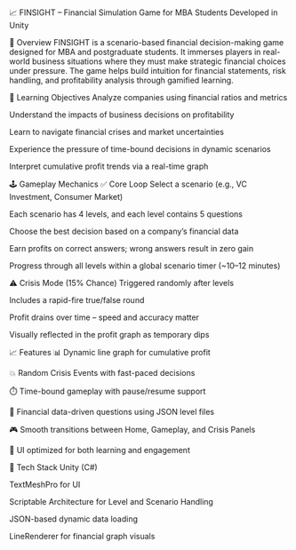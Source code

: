 📈 FINSIGHT – Financial Simulation Game for MBA Students
Developed in Unity

🧠 Overview
FINSIGHT is a scenario-based financial decision-making game designed for MBA and postgraduate students. It immerses players in real-world business situations where they must make strategic financial choices under pressure. The game helps build intuition for financial statements, risk handling, and profitability analysis through gamified learning.

🎯 Learning Objectives
Analyze companies using financial ratios and metrics

Understand the impacts of business decisions on profitability

Learn to navigate financial crises and market uncertainties

Experience the pressure of time-bound decisions in dynamic scenarios

Interpret cumulative profit trends via a real-time graph

🕹️ Gameplay Mechanics
✅ Core Loop
Select a scenario (e.g., VC Investment, Consumer Market)

Each scenario has 4 levels, and each level contains 5 questions

Choose the best decision based on a company’s financial data

Earn profits on correct answers; wrong answers result in zero gain

Progress through all levels within a global scenario timer (~10–12 minutes)

⚠️ Crisis Mode (15% Chance)
Triggered randomly after levels

Includes a rapid-fire true/false round

Profit drains over time – speed and accuracy matter

Visually reflected in the profit graph as temporary dips

📈 Features
📊 Dynamic line graph for cumulative profit

💥 Random Crisis Events with fast-paced decisions

⏱️ Time-bound gameplay with pause/resume support

🧠 Financial data-driven questions using JSON level files

🎮 Smooth transitions between Home, Gameplay, and Crisis Panels

🎨 UI optimized for both learning and engagement

🔧 Tech Stack
Unity (C#)

TextMeshPro for UI

Scriptable Architecture for Level and Scenario Handling

JSON-based dynamic data loading

LineRenderer for financial graph visuals
